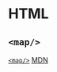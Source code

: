 # HTML

## `<map/>`
[`<map/>`](./map/map.html)
[MDN](https://developer.mozilla.org/zh-CN/docs/Web/HTML/Element/area)

